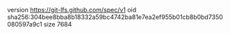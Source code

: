 version https://git-lfs.github.com/spec/v1
oid sha256:304bee8bba8b18332a59bc4742ba81e7ea2ef955b01cb8b0bd7350080597a9c1
size 7684
